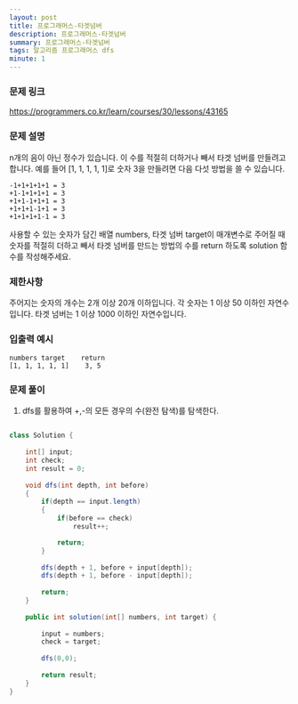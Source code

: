 ```yaml
---
layout: post
title: 프로그래머스-타겟넘버
description: 프로그래머스-타겟넘버
summary: 프로그래머스-타겟넘버
tags: 알고리즘 프로그래머스 dfs
minute: 1
---
```


### 문제 링크
https://programmers.co.kr/learn/courses/30/lessons/43165

### 문제 설명

n개의 음이 아닌 정수가 있습니다. 이 수를 적절히 더하거나 빼서 타겟 넘버를 만들려고 합니다. 예를 들어 [1, 1, 1, 1, 1]로 숫자 3을 만들려면 다음 다섯 방법을 쓸 수 있습니다.

```
-1+1+1+1+1 = 3
+1-1+1+1+1 = 3
+1+1-1+1+1 = 3
+1+1+1-1+1 = 3
+1+1+1+1-1 = 3
```

사용할 수 있는 숫자가 담긴 배열 numbers, 타겟 넘버 target이 매개변수로 주어질 때 숫자를 적절히 더하고 빼서 타겟 넘버를 만드는 방법의 수를 return 하도록 solution 함수를 작성해주세요.

### 제한사항

주어지는 숫자의 개수는 2개 이상 20개 이하입니다.
각 숫자는 1 이상 50 이하인 자연수입니다.
타겟 넘버는 1 이상 1000 이하인 자연수입니다.

### 입출력 예시

```
numbers	target	  return
[1, 1, 1, 1, 1]	   3, 5

```

### 문제 풀이

1. dfs를 활용하여 +,-의 모든 경우의 수(완전 탐색)를 탐색한다.

```java

class Solution {
    
    int[] input;
    int check;
    int result = 0;
    
    void dfs(int depth, int before)
    {
        if(depth == input.length)
        {
            if(before == check)
                result++;

            return;
        }
        
        dfs(depth + 1, before + input[depth]);
        dfs(depth + 1, before - input[depth]);
        
        return;
    }
    
    public int solution(int[] numbers, int target) {
        
        input = numbers;
        check = target;
        
        dfs(0,0);
        
        return result;
    }
}

```
